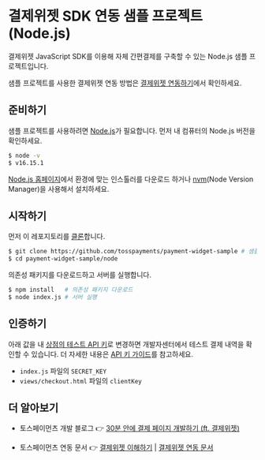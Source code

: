 # 결제위젯 SDK 연동 샘플 프로젝트(Node.js)

결제위젯 JavaScript SDK를 이용해 자체 간편결제를 구축할 수 있는 Node.js 샘플 프로젝트입니다.

샘플 프로젝트를 사용한 결제위젯 연동 방법은 [결제위젯 연동하기](https://docs.tosspayments.com/guides/payment-widget/integration)에서 확인하세요.

## 준비하기

샘플 프로젝트를 사용하려면 [Node.js](https://nodejs.org/ko/)가 필요합니다. 먼저 내 컴퓨터의 Node.js 버전을 확인하세요.

```sh
$ node -v
$ v16.15.1
```

<!-- ### Node.js 설치하기 -->

[Node.js 홈페이지](https://nodejs.org/ko/download/)에서 환경에 맞는 인스톨러를 다운로드 하거나 [nvm](https://github.com/nvm-sh/nvm#about)(Node Version Manager)을 사용해서 설치하세요.

## 시작하기

먼저 이 레포지토리를 [클론](https://docs.github.com/en/github/creating-cloning-and-archiving-repositories/cloning-a-repository)합니다.

```sh
$ git clone https://github.com/tosspayments/payment-widget-sample # 샘플 프로젝트 클론
$ cd payment-widget-sample/node
```

의존성 패키지를 다운로드하고 서버를 실행합니다.

```sh
$ npm install   # 의존성 패키지 다운로드
$ node index.js # 서버 실행
```

## 인증하기

아래 값을 내 [상점의 테스트 API 키](https://developers.tosspayments.com/my/api-keys)로 변경하면 개발자센터에서 테스트 결제 내역을 확인할 수 있습니다. 더 자세한 내용은 [API 키 가이드](https://docs.tosspayments.com/reference/using-api/api-keys)를 참고하세요.

- `index.js` 파일의 `SECRET_KEY`
- `views/checkout.html` 파일의 `clientKey`

## 더 알아보기
- 토스페이먼츠 개발 블로그 👉 [30분 안에 결제 페이지 개발하기 (ft. 결제위젯)](https://velog.io/@tosspayments/결제위젯으로-30분안에-결제-페이지-개발하기)

- 토스페이먼츠 연동 문서 👉 [결제위젯 이해하기](https://docs.tosspayments.com/guides/payment-widget/overview) | [결제위젯 연동 문서](https://docs.tosspayments.com/guides/payment-widget/integration)

